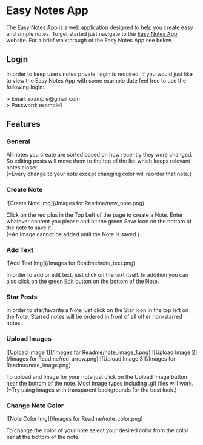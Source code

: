 # Easy Notes App 
<p>The Easy Notes App is a web application designed to help you create easy and simple notes. To get started just navigate to the <a href="https://www.google.com">Easy Notes App</a> website. For a brief walkthrough of the Easy Notes App see below.</p>

## Login 
<p>In order to keep users notes private, login is required. If you would just like to view the Easy Notes App with some example date feel free to use the following login:</p>
> Email: example@gmail.com <br>
> Password: example1

## Features 

### General
<p>All notes you create are sorted based on how recently they were changed. So editing posts will move them to the top of the list which keeps relevant notes closer.<br> 
(*Every change to your note except changing color will reorder that note.)</p>

### Create Note 
![Create Note Img](/Images for Readme/new_note.png)
<p>Click on the red plus in the Top Left of the page to create a Note. Enter whatever content you please and hit the green Save Icon on the bottom of the note to save it.<br> 
(*An Image cannot be added until the Note is saved.)</p>

### Add Text 
![Add Text Img](/Images for Readme/note_text.png)
<p>In order to add or edit text, just click on the text itself. In addition you can also click on the green Edit button on the bottom of the Note.</p>

### Star Posts           
<p>In order to star/favorite a Note just click on the Star icon in the top left on the Note. Starred notes will be ordered in front of all other non-starred notes.</p>

### Upload Images
![Upload Image 1](/Images for Readme/note_image_1.png)
![Upload Image 2](/Images for Readme/red_arrow.png)
![Upload Image 3](/Images for Readme/note_image.png)
<p>To upload and image for your note just click on the Upload Image button near the bottom of the note. Most image types including .gif files will work.<br>
(*Try using images with transparent backgrounds for the best look.)</p>

### Change Note Color 
![Note Color Img](/Images for Readme/note_color.png)
<p>To change the color of your note select your desired color from the color bar at the bottom of the note.</p>
